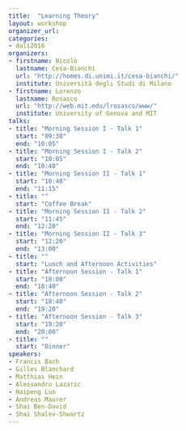 ```yaml
---
title:  "Learning Theory"
layout: workshop
organizer_url: 
categories:
- dali2016
organizers:
- firstname: Nicolò 
  lastname: Cesa-Bianchi
  url: "http://homes.di.unimi.it/cesa-bianchi/"
  institute: Università degli Studi di Milano 
- firstname: Lorenzo
  lastname: Rosasco
  url: "http://web.mit.edu/lrosasco/www/"
  institute: University of Genova and MIT
talks:
- title: "Morning Session I - Talk 1"
  start: "09:30"
  end: "10:05"
- title: "Morning Session I - Talk 2"
  start: "10:05"
  end: "10:40"
- title: "Morning Session II - Talk 1"
  start: "10:40"
  end: "11:15"
- title: ""
  start: "Coffee Break"
- title: "Morning Session II - Talk 2"
  start: "11:45"
  end: "12:20"
- title: "Morning Session II - Talk 3"
  start: "12:20"
  end: "13:00"
- title: ""
  start: "Lunch and Afternoon Activities"
- title: "Afternoon Session - Talk 1"
  start: "18:00"
  end: "18:40"
- title: "Afternoon Session - Talk 2"
  start: "18:40"
  end: "19:20"
- title: "Afternoon Session - Talk 3"
  start: "19:20"
  end: "20:00"
- title: ""
  start: "Dinner"
speakers:
- Francis Bach 
- Gilles Blanchard 
- Matthias Hein 
- Alessandro Lazaric 
- Haipeng Luo 
- Andreas Maurer 
- Shai Ben-David
- Shai Shalev-Shwartz 
---
```

